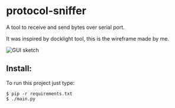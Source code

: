 # protocol-sniffer
A tool to receive and send bytes over serial port.

It was inspired by docklight tool, this is the wireframe made by me.

![GUI sketch](img/first-sketch.png)

## Install:

To run this project just type:

```
$ pip -r requirements.txt
$ ./main.py
```
